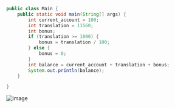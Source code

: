 ``` java
public class Main {
    public static void main(String[] args) {
        int current_account = 100;
        int translation = 11560;
        int bonus;
        if (translation >= 1000) {
            bonus = translation / 100;
        } else {
            bonus = 0;
        }
        int balance = current_account + translation + bonus;
        System.out.println(balance);
    }

}
```
![image](https://user-images.githubusercontent.com/89097241/140378788-8ece6572-2e84-436b-9fa3-73846c1d36e3.png)